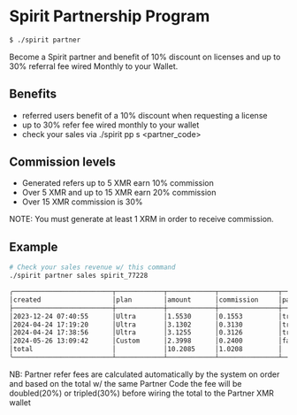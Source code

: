# Spirit Partnership Program

```bash
$ ./spirit partner
```
Become a Spirit partner and benefit of 10% discount on licenses and up to 30% referral fee wired Monthly to your Wallet.

## Benefits
- referred users benefit of a 10% discount when requesting a license
- up to 30% refer fee wired monthly to your wallet
- check your sales via ./spirit pp s <partner_code>

## Commission levels
- Generated refers up to 5 XMR earn 10% commission
- Over 5 XMR and up to 15 XMR earn 20% commission
- Over 15 XMR commission is 30%

NOTE: You must generate at least 1 XRM in order to receive commission.

## Example
```bash
# Check your sales revenue w/ this command
./spirit partner sales spirit_77228

╭─────────────────────────┬────────────┬────────────┬───────────────┬──────────╮
│created                  │plan        │amount      │commission     │paid      │
├─────────────────────────┼────────────┼────────────┼───────────────┼──────────┤
│2023-12-24 07:40:55      │Ultra       │1.5530      │0.1553         │true      │
│2024-04-24 17:19:20      │Ultra       │3.1302      │0.3130         │true      │
│2024-04-24 17:38:56      │Ultra       │3.1255      │0.3126         │true      │
│2024-05-26 13:09:42      │Custom      │2.3998      │0.2400         │false     │
│total                    │            │10.2085     │1.0208         │          │
╰─────────────────────────┴────────────┴────────────┴───────────────┴──────────╯
```

NB: Partner refer fees are calculated automatically by the system on order and based on the total w/ the same Partner Code the fee will be doubled(20%) or tripled(30%) before wiring the total to the Partner XMR wallet
